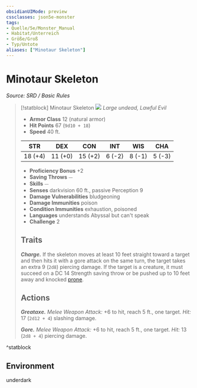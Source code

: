 ```yaml
---
obsidianUIMode: preview
cssclasses: json5e-monster
tags:
- Quelle/5e/Monster_Manual
- Habitat/Unterreich
- Größe/Groß
- Typ/Untote
aliases: ["Minotaur Skeleton"]
---
```

# Minotaur Skeleton
*Source: SRD / Basic Rules*  

> [!statblock] Minotaur Skeleton
> ![](compendium/bestiary/undead/token/minotaur-skeleton.png#token)
> *Large undead, Lawful Evil*
> 
> - **Armor Class** 12  (natural armor)
> - **Hit Points** 67 (`9d10 + 18`)
> - **Speed** 40 ft.
> 
> |STR|DEX|CON|INT|WIS|CHA|
> |:---:|:---:|:---:|:---:|:---:|:---:|
> |18 (+4)|11 (+0)|15 (+2)| 6 (-2)| 8 (-1)| 5 (-3)|
> 
> - **Proficiency Bonus** +2
> - **Saving Throws** ⏤
> - **Skills** ⏤
> - **Senses** darkvision 60 ft., passive Perception 9
> - **Damage Vulnerabilities** bludgeoning
> - **Damage Immunities** poison
> - **Condition Immunities** exhaustion, poisoned
> - **Languages** understands Abyssal but can't speak
> - **Challenge** 2
> 
> ## Traits
> 
> ***Charge.*** If the skeleton moves at least 10 feet straight toward a target and then hits it with a gore attack on the same turn, the target takes an extra 9 (`2d8`) piercing damage. If the target is a creature, it must succeed on a DC 14 Strength saving throw or be pushed up to 10 feet away and knocked [prone](rules/conditions.md#prone).
> 
> ## Actions
> 
> ***Greataxe.*** *Melee Weapon Attack:* +6 to hit, reach 5 ft., one target. *Hit:* 17 (`2d12 + 4`) slashing damage.
> 
> ***Gore.*** *Melee Weapon Attack:* +6 to hit, reach 5 ft., one target. *Hit:* 13 (`2d8 + 4`) piercing damage.

^statblock

## Environment

underdark